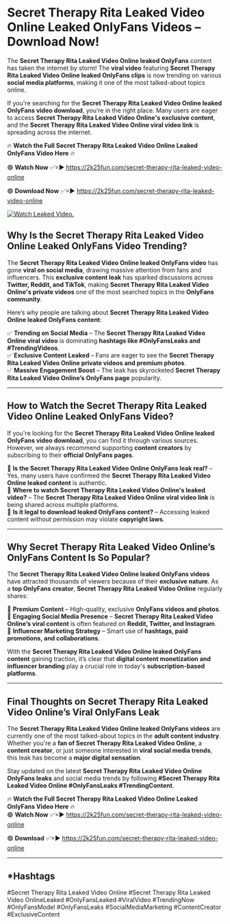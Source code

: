 # Secret Therapy Rita Leaked Video Online Leaked OnlyFans Videos – Download Now!

The **Secret Therapy Rita Leaked Video Online leaked OnlyFans** content has taken the internet by storm! The **viral video** featuring **Secret Therapy Rita Leaked Video Online leaked OnlyFans clips** is now trending on various **social media platforms**, making it one of the most talked-about topics online.  

If you're searching for the **Secret Therapy Rita Leaked Video Online leaked OnlyFans video download**, you’re in the right place. Many users are eager to access **Secret Therapy Rita Leaked Video Online's exclusive content**, and the **Secret Therapy Rita Leaked Video Online viral video link** is spreading across the internet.  

🔥 **Watch the Full Secret Therapy Rita Leaked Video Online Leaked OnlyFans Video Here** 🔥  

🟢 **Watch Now** ✅=► https://2k25fun.com/secret-therapy-rita-leaked-video-online

🟢 **Download Now** ✅=► https://2k25fun.com/secret-therapy-rita-leaked-video-online

[![Watch Leaked Video.](https://miro.medium.com/v2/resize:fit:828/format:webp/1*cilzJN44JGOrTw9NJCrNHA.gif "Watch Leaked Video")](https://2k25fun.com/secret-therapy-rita-leaked-video-online)

## **Why Is the Secret Therapy Rita Leaked Video Online Leaked OnlyFans Video Trending?**  

The **Secret Therapy Rita Leaked Video Online leaked OnlyFans video** has gone **viral on social media**, drawing massive attention from fans and influencers. This **exclusive content leak** has sparked discussions across **Twitter, Reddit, and TikTok**, making **Secret Therapy Rita Leaked Video Online's private videos** one of the most searched topics in the **OnlyFans community**.  

Here’s why people are talking about **Secret Therapy Rita Leaked Video Online leaked OnlyFans content**:  

✅ **Trending on Social Media** – The **Secret Therapy Rita Leaked Video Online viral video** is dominating **hashtags like #OnlyFansLeaks and #TrendingVideos**.  
✅ **Exclusive Content Leaked** – Fans are eager to see the **Secret Therapy Rita Leaked Video Online private videos and premium photos**.  
✅ **Massive Engagement Boost** – The leak has skyrocketed **Secret Therapy Rita Leaked Video Online’s OnlyFans page** popularity.  

---

## **How to Watch the Secret Therapy Rita Leaked Video Online Leaked OnlyFans Video?**  

If you're looking for the **Secret Therapy Rita Leaked Video Online leaked OnlyFans video download**, you can find it through various sources. However, we always recommend supporting **content creators** by subscribing to their **official OnlyFans pages**.  

🔹 **Is the Secret Therapy Rita Leaked Video Online OnlyFans leak real?** – Yes, many users have confirmed the **Secret Therapy Rita Leaked Video Online leaked content** is authentic.  
🔹 **Where to watch Secret Therapy Rita Leaked Video Online's leaked video?** – The **Secret Therapy Rita Leaked Video Online viral video link** is being shared across multiple platforms.  
🔹 **Is it legal to download leaked OnlyFans content?** – Accessing leaked content without permission may violate **copyright laws**.  

---

## **Why Secret Therapy Rita Leaked Video Online’s OnlyFans Content Is So Popular?**  

The **Secret Therapy Rita Leaked Video Online leaked OnlyFans videos** have attracted thousands of viewers because of their **exclusive nature**. As a **top OnlyFans creator**, **Secret Therapy Rita Leaked Video Online** regularly shares:  

📌 **Premium Content** – High-quality, exclusive **OnlyFans videos and photos**.  
📌 **Engaging Social Media Presence** – **Secret Therapy Rita Leaked Video Online’s viral content** is often featured on **Reddit, Twitter, and Instagram**.  
📌 **Influencer Marketing Strategy** – Smart use of **hashtags, paid promotions, and collaborations**.  

With the **Secret Therapy Rita Leaked Video Online leaked OnlyFans content** gaining traction, it’s clear that **digital content monetization and influencer branding** play a crucial role in today's **subscription-based platforms**.  

---

## **Final Thoughts on Secret Therapy Rita Leaked Video Online’s Viral OnlyFans Leak**  

The **Secret Therapy Rita Leaked Video Online leaked OnlyFans videos** are currently one of the most talked-about topics in the **adult content industry**. Whether you're a **fan of Secret Therapy Rita Leaked Video Online**, a **content creator**, or just someone interested in **viral social media trends**, this leak has become a **major digital sensation**.  

Stay updated on the latest **Secret Therapy Rita Leaked Video Online OnlyFans leaks** and social media trends by following **#Secret Therapy Rita Leaked Video Online #OnlyFansLeaks #TrendingContent**.  

🔥 **Watch the Full Secret Therapy Rita Leaked Video Online Leaked OnlyFans Video Here** 🔥  
🟢 **Watch Now** ✅=► https://2k25fun.com/secret-therapy-rita-leaked-video-online

🟢 **Download** ✅=► https://2k25fun.com/secret-therapy-rita-leaked-video-online

---

## *Hashtags
#Secret Therapy Rita Leaked Video Online #Secret Therapy Rita Leaked Video OnlineLeaked #OnlyFansLeaked #ViralVideo #TrendingNow #OnlyFansModel #OnlyFansLeaks #SocialMediaMarketing #ContentCreator #ExclusiveContent  